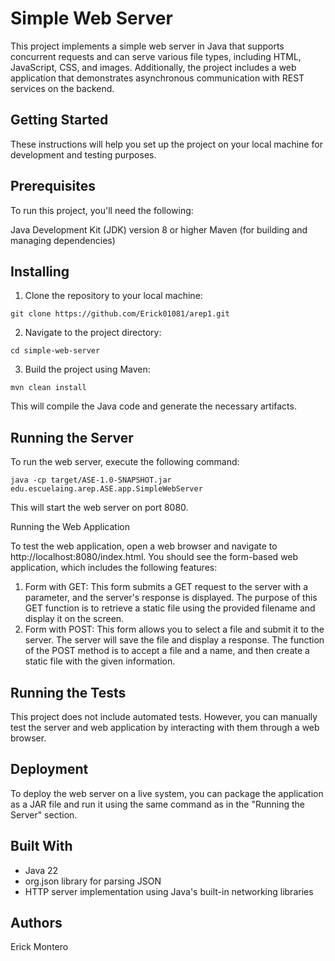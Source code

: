 # Simple Web Server

This project implements a simple web server in Java that supports concurrent requests and can serve various file types, including HTML, JavaScript, CSS, and images. Additionally, the project includes a web application that demonstrates asynchronous communication with REST services on the backend.

## Getting Started

These instructions will help you set up the project on your local machine for development and testing purposes.

## Prerequisites

To run this project, you'll need the following:

Java Development Kit (JDK) version 8 or higher
Maven (for building and managing dependencies)

## Installing

1. Clone the repository to your local machine:

```
git clone https://github.com/Erick01081/arep1.git
```

2. Navigate to the project directory:

```
cd simple-web-server
```

3. Build the project using Maven:

```
mvn clean install
```

This will compile the Java code and generate the necessary artifacts.

## Running the Server

To run the web server, execute the following command:

```
java -cp target/ASE-1.0-SNAPSHOT.jar edu.escuelaing.arep.ASE.app.SimpleWebServer
```

This will start the web server on port 8080.

Running the Web Application

To test the web application, open a web browser and navigate to http://localhost:8080/index.html. You should see the form-based web application, which includes the following features:

1. Form with GET: This form submits a GET request to the server with a parameter, and the server's response is displayed. The purpose of this GET function is to retrieve a static file using the provided filename and display it on the screen.
2. Form with POST: This form allows you to select a file and submit it to the server. The server will save the file and display a response. The function of the POST method is to accept a file and a name, and then create a static file with the given information.


## Running the Tests

This project does not include automated tests. However, you can manually test the server and web application by interacting with them through a web browser.

## Deployment

To deploy the web server on a live system, you can package the application as a JAR file and run it using the same command as in the "Running the Server" section.

## Built With

* Java 22
* org.json library for parsing JSON
* HTTP server implementation using Java's built-in networking libraries

## Authors

Erick Montero

